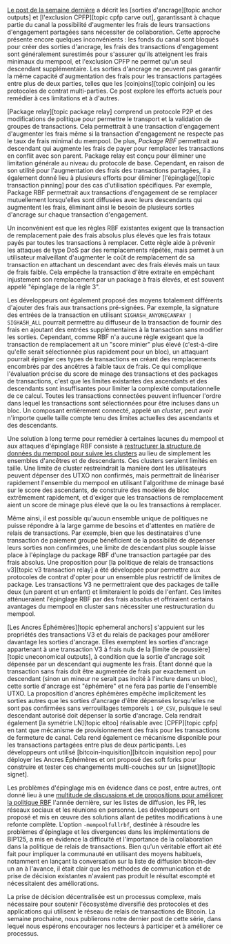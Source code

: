 [Le post de la semaine dernière][policy08] a décrit les [sorties d'ancrage][topic anchor outputs] et [l'exclusion
CPFP][topic cpfp carve out], garantissant à chaque partie du canal la possibilité d'augmenter les frais de leurs transactions
d'engagement partagées sans nécessiter de collaboration. Cette approche présente encore quelques inconvénients : les fonds du
canal sont bloqués pour créer des sorties d'ancrage, les frais des transactions d'engagement sont généralement surestimés pour
s'assurer qu'ils atteignent les frais minimaux du mempool, et l'exclusion CPFP ne permet qu'un seul descendant supplémentaire.
Les sorties d'ancrage ne peuvent pas garantir la même capacité d'augmentation des frais pour les transactions partagées entre
plus de deux parties, telles que les [coinjoins][topic coinjoin] ou les protocoles de contrat multi-parties. Ce post explore
les efforts actuels pour remédier à ces limitations et à d'autres.

[Package relay][topic package relay] comprend un protocole P2P et des modifications de politique pour permettre le transport et
la validation de groupes de transactions. Cela permettrait à une transaction d'engagement d'augmenter les frais même si la
transaction d'engagement ne respecte pas le taux de frais minimal du mempool. De plus, _Package RBF_ permettrait au descendant
qui augmente les frais de payer pour remplacer les transactions en conflit avec son parent. Package relay est conçu pour éliminer
une limitation générale au niveau du protocole de base. Cependant, en raison de son utilité pour l'augmentation des frais des
transactions partagées, il a également donné lieu à plusieurs efforts pour éliminer [l'épinglage][topic transaction pinning] pour
des cas d'utilisation spécifiques. Par exemple, Package RBF permettrait aux transactions d'engagement de se remplacer mutuellement
lorsqu'elles sont diffusées avec leurs descendants qui augmentent les frais, éliminant ainsi le besoin de plusieurs sorties
d'ancrage sur chaque transaction d'engagement.

Un inconvénient est que les règles RBF existantes exigent que la transaction de remplacement paie des frais absolus plus élevés
que les frais totaux payés par toutes les transactions à remplacer. Cette règle aide à prévenir les attaques de type DoS par des
remplacements répétés, mais permet à un utilisateur malveillant d'augmenter le coût de remplacement de sa transaction en attachant
un descendant avec des frais élevés mais un taux de frais faible. Cela empêche la transaction d'être extraite en empêchant
injustement son remplacement par un package à frais élevés, et est souvent appelé "épinglage de la règle 3".

Les développeurs ont également proposé des moyens totalement différents d'ajouter des frais aux transactions pré-signées.
Par exemple, la signature des entrées de la transaction en utilisant `SIGHASH_ANYONECANPAY | SIGHASH_ALL` pourrait permettre au
diffuseur de la transaction de fournir des frais en ajoutant des entrées supplémentaires à la transaction sans modifier les sorties.
Cependant, comme RBF n'a aucune règle exigeant que la transaction de remplacement ait un "score minier" plus élevé (c'est-à-dire
qu'elle serait sélectionnée plus rapidement pour un bloc), un attaquant pourrait épingler ces types de transactions en créant des
remplacements encombrés par des ancêtres à faible taux de frais. Ce qui complique l'évaluation précise du score de minage des
transactions et des packages de transactions, c'est que les limites existantes des ascendants et des descendants sont insuffisantes
pour limiter la complexité computationnelle de ce calcul. Toutes les transactions connectées peuvent influencer l'ordre dans lequel
les transactions sont sélectionnées pour être incluses dans un bloc. Un composant entièrement connecté, appelé un _cluster_, peut
avoir n'importe quelle taille compte tenu des limites actuelles des ascendants et des descendants.

Une solution à long terme pour remédier à certaines lacunes du mempool et aux attaques d'épinglage RBF consiste à [restructurer la
structure de données du mempool pour suivre les clusters][mempool clustering] au lieu de simplement les ensembles d'ancêtres et de
descendants. Ces clusters seraient limités en taille. Une limite de cluster restreindrait la manière dont les utilisateurs peuvent
dépenser des UTXO non confirmés, mais permettrait de linéariser rapidement l'ensemble du mempool en utilisant l'algorithme de minage
basé sur le score des ascendants, de construire des modèles de bloc extrêmement rapidement, et d'exiger que les transactions de
remplacement aient un score de minage plus élevé que la ou les transactions à remplacer.

Même ainsi, il est possible qu'aucun ensemble unique de politiques ne puisse répondre à la large gamme de besoins et d'attentes en
matière de relais de transactions. Par exemple, bien que les destinataires d'une transaction de paiement groupé bénéficient de la
possibilité de dépenser leurs sorties non confirmées, une limite de descendant plus souple laisse place à l'épinglage du package RBF
d'une transaction partagée par des frais absolus. Une proposition pour [la politique de relais de transactions
v3][topic v3 transaction relay] a été développée pour permettre aux protocoles de contrat d'opter pour un ensemble plus restrictif
de limites de package. Les transactions V3 ne permettraient que des packages de taille deux (un parent et un enfant) et limiteraient
le poids de l'enfant. Ces limites atténueraient l'épinglage RBF par des frais absolus et offriraient certains avantages du mempool
en cluster sans nécessiter une restructuration du mempool.

[Les Ancres Éphémères][topic ephemeral anchors] s'appuient sur les propriétés des transactions V3 et du relais de packages pour
améliorer davantage les sorties d'ancrage. Elles exemptent les sorties d'ancrage appartenant à une transaction V3 à frais nuls de la
[limite de poussière][topic uneconomical outputs], à condition que la sortie d'ancrage soit dépensée par un descendant qui augmente
les frais. Étant donné que la transaction sans frais doit être augmentée de frais par exactement un descendant (sinon un mineur ne
serait pas incité à l'inclure dans un bloc), cette sortie d'ancrage est "éphémère" et ne fera pas partie de l'ensemble UTXO. La
proposition d'ancres éphémères empêche implicitement les sorties autres que les sorties d'ancrage d'être dépensées lorsqu'elles ne
sont pas confirmées sans verrouillages temporels `1 OP_CSV`, puisque le seul descendant autorisé doit dépenser la sortie d'ancrage.
Cela rendrait également [la symétrie LN][topic eltoo] réalisable avec [CPFP][topic cpfp] en tant que mécanisme de provisionnement
des frais pour les transactions de fermeture de canal. Cela rend également ce mécanisme disponible pour les transactions partagées
entre plus de deux participants. Les développeurs ont utilisé [bitcoin-inquisition][bitcoin inquisition repo] pour déployer les
Ancres Éphémères et ont proposé des soft forks pour construire et tester ces changements multi-couches sur un [signet][topic signet].

Les problèmes d'épinglage mis en évidence dans ce post, entre autres, ont donné lieu à une [multitude de discussions et de
propositions pour améliorer la politique RBF][2022 rbf] l'année dernière, sur les listes de diffusion, les PR, les
réseaux sociaux et les réunions en personne. Les développeurs ont proposé et mis en œuvre des solutions allant de petites
modifications à une refonte complète. L'option `-mempoolfullrbf`, destinée à résoudre les problèmes d'épinglage et les divergences
dans les implémentations de BIP125, a mis en évidence la difficulté et l'importance de la collaboration dans la politique de relais
de transactions. Bien qu'un véritable effort ait été fait pour impliquer la communauté en utilisant des moyens habituels, notamment
en lançant la conversation sur la liste de diffusion bitcoin-dev un an à l'avance, il était clair que les méthodes de communication
et de prise de décision existantes n'avaient pas produit le résultat escompté et nécessitaient des améliorations.

La prise de décision décentralisée est un processus complexe, mais nécessaire pour soutenir l'écosystème diversifié des protocoles
et des applications qui utilisent le réseau de relais de transactions de Bitcoin. La semaine prochaine, nous publierons notre
dernier post de cette série, dans lequel nous espérons encourager nos lecteurs à participer et à améliorer ce processus.

[mempool clustering]: https://github.com/bitcoin/bitcoin/issues/27677
[policy08]: /fr/newsletters/2023/07/05/#en-attente-de-confirmation-8--la-politique-comme-interface
[2022 rbf]: /fr/newsletters/2022/12/21/#rbf
